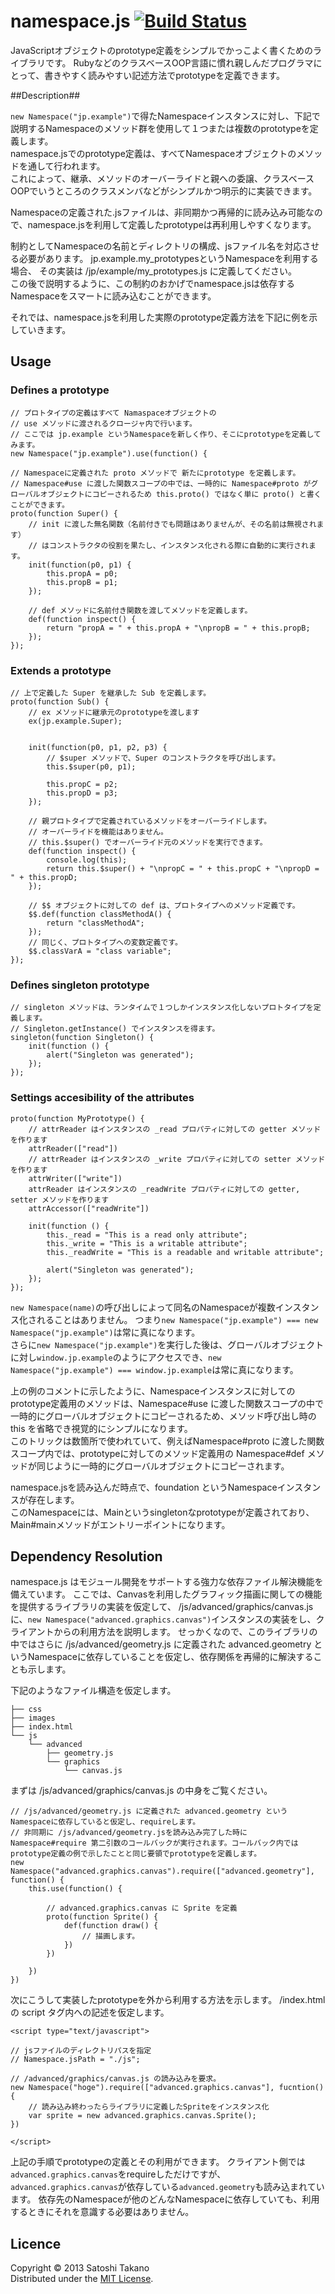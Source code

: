 namespace.js [![Build Status](https://travis-ci.org/satoshi-takano/namespace.js.png?branch=master)](https://travis-ci.org/satoshi-takano/namespace.js)
======================
JavaScriptオブジェクトのprototype定義をシンプルでかっこよく書くためのライブラリです。
RubyなどのクラスベースOOP言語に慣れ親しんだプログラマにとって、書きやすく読みやすい記述方法でprototypeを定義できます。

##Description##

`new Namespace("jp.example")`で得たNamespaceインスタンスに対し、下記で説明するNamespaceのメソッド群を使用して１つまたは複数のprototypeを定義します。  
namespace.jsでのprototype定義は、すべてNamespaceオブジェクトのメソッドを通して行われます。  
これによって、継承、メソッドのオーバーライドと親への委譲、クラスベースOOPでいうところのクラスメンバなどがシンプルかつ明示的に実装できます。    

Namespaceの定義された.jsファイルは、非同期かつ再帰的に読み込み可能なので、namespace.jsを利用して定義したprototypeは再利用しやすくなります。

制約としてNamespaceの名前とディレクトリの構成、jsファイル名を対応させる必要があります。
jp.example.my_prototypesというNamespaceを利用する場合、
その実装は /jp/example/my_prototypes.js に定義してください。  
この後で説明するように、この制約のおかげでnamespace.jsは依存するNamespaceをスマートに読み込むことができます。

それでは、namespace.jsを利用した実際のprototype定義方法を下記に例を示していきます。


## Usage ##
### Defines a prototype ###
	// プロトタイプの定義はすべて Namaspaceオブジェクトの
	// use メソッドに渡されるクロージャ内で行います。
	// ここでは jp.example というNamespaceを新しく作り、そこにprototypeを定義してみます。
    new Namespace("jp.example").use(function() {
    
    // Namespaceに定義された proto メソッドで 新たにprototype を定義します。
    // Namespace#use に渡した関数スコープの中では、一時的に Namespace#proto がグローバルオブジェクトにコピーされるため this.proto() ではなく単に proto() と書くことができます。
	proto(function Super() {
		// init に渡した無名関数（名前付きでも問題はありませんが、その名前は無視されます）
		// はコンストラクタの役割を果たし、インスタンス化される際に自動的に実行されます。
		init(function(p0, p1) {
			this.propA = p0;
			this.propB = p1;
		});

		// def メソッドに名前付き関数を渡してメソッドを定義します。
		def(function inspect() {
			return "propA = " + this.propA + "\npropB = " + this.propB;
		});
	});

### Extends a prototype ###
	// 上で定義した Super を継承した Sub を定義します。
	proto(function Sub() {
		// ex メソッドに継承元のprototypeを渡します
		ex(jp.example.Super);

		
		init(function(p0, p1, p2, p3) {
			// $super メソッドで、Super のコンストラクタを呼び出します。
			this.$super(p0, p1);

			this.propC = p2;
			this.propD = p3;
		});

		// 親プロトタイプで定義されているメソッドをオーバーライドします。
		// オーバーライドを機能はありません。
		// this.$super() でオーバーライド元のメソッドを実行できます。
		def(function inspect() {
			console.log(this);
			return this.$super() + "\npropC = " + this.propC + "\npropD = " + this.propD;
		});

		// $$ オブジェクトに対しての def は、プロトタイプへのメソッド定義です。
		$$.def(function classMethodA() {
			return "classMethodA";
		});
		// 同じく、プロトタイプへの変数定義です。
		$$.classVarA = "class variable";
	});

### Defines singleton prototype ###
	// singleton メソッドは、ランタイムで１つしかインスタンス化しないプロトタイプを定義します。
	// Singleton.getInstance() でインスタンスを得ます。
	singleton(function Singleton() {
		init(function () {
			alert("Singleton was generated");
		});
	});
	
### Settings accesibility of the attributes ###
	proto(function MyPrototype() {
		// attrReader はインスタンスの _read プロパティに対しての getter メソッドを作ります
		attrReader(["read"])
		// attrReader はインスタンスの _write プロパティに対しての setter メソッドを作ります
		attrWriter(["write"])
		attrReader はインスタンスの _readWrite プロパティに対しての getter, setter メソッドを作ります
		attrAccessor(["readWrite"])
		
		init(function () {
			this._read = "This is a read only attribute";
			this._write = "This is a writable attribute";
			this._readWrite = "This is a readable and writable attribute";
			
			alert("Singleton was generated");
		});
	});

`new Namespace(name)`の呼び出しによって同名のNamespaceが複数インスタンス化されることはありません。
つまり`new Namespace("jp.example") === new Namespace("jp.example")`は常に真になります。  
さらに`new Namespace("jp.example")`を実行した後は、グローバルオブジェクトに対し`window.jp.example`のようにアクセスでき、`new Namespace("jp.example") === window.jp.example`は常に真になります。  

上の例のコメントに示したように、Namespaceインスタンスに対してのprototype定義用のメソッドは、Namespace#use に渡した関数スコープの中で一時的にグローバルオブジェクトにコピーされるため、メソッド呼び出し時の this を省略でき視覚的にシンプルになります。  
このトリックは数箇所で使われていて、例えばNamespace#proto に渡した関数スコープ内では、prototypeに対してのメソッド定義用の Namespace#def メソッドが同じように一時的にグローバルオブジェクトにコピーされます。

namespace.jsを読み込んだ時点で、foundation というNamespaceインスタンスが存在します。  
このNamespaceには、Mainというsingletonなprototypeが定義されており、Main#mainメソッドがエントリーポイントになります。

## Dependency Resolution ##
namespace.js はモジュール開発をサポートする強力な依存ファイル解決機能を備えています。
ここでは、Canvasを利用したグラフィック描画に関しての機能を提供するライブラリの実装を仮定して、
/js/advanced/graphics/canvas.js に、`new Namespace("advanced.graphics.canvas")`インスタンスの実装をし、クライアントからの利用方法を説明します。
せっかくなので、このライブラリの中ではさらに /js/advanced/geometry.js に定義された advanced.geometry というNamespaceに依存していることを仮定し、依存関係を再帰的に解決することも示します。  

下記のようなファイル構造を仮定します。

    ├── css
    ├── images
    ├── index.html
    └── js
        └── advanced
            ├── geometry.js
            └── graphics
                └── canvas.js
まずは /js/advanced/graphics/canvas.js の中身をご覧ください。

    // /js/advanced/geometry.js に定義された advanced.geometry というNamespaceに依存していると仮定し、requireします。
    // 非同期に /js/advanced/geometry.jsを読み込み完了した時に Namespace#require 第二引数のコールバックが実行されます。コールバック内ではprototype定義の例で示したことと同じ要領でprototypeを定義します。
    new Namespace("advanced.graphics.canvas").require(["advanced.geometry"], function() {
    	this.use(function() {
    	
    		// advanced.graphics.canvas に Sprite を定義
    		proto(function Sprite() {
    			def(function draw() {
    				// 描画します。
    			})
    		})
    		
    	})
    })
    

次にこうして実装したprototypeを外から利用する方法を示します。
/index.html の script タグ内への記述を仮定します。  
 

	<script type="text/javascript">
	
	// jsファイルのディレクトリパスを指定
    // Namespace.jsPath = "./js";
    
	// /advanced/graphics/canvas.js の読み込みを要求。
	new Namespace("hoge").require(["advanced.graphics.canvas"], fucntion() {
		// 読み込み終わったらライブラリに定義したSpriteをインスタンス化
		var sprite = new advanced.graphics.canvas.Sprite();
	})
	
	</script>
    
上記の手順でprototypeの定義とその利用ができます。
クライアント側では`advanced.graphics.canvas`をrequireしただけですが、
`advanced.graphics.canvas`が依存している`advanced.geometry`も読み込まれています。
依存先のNamespaceが他のどんなNamespaceに依存していても、利用するときにそれを意識する必要はありません。



Licence
----------
Copyright &copy; 2013 Satoshi Takano  
Distributed under the [MIT License][mit].  

[Apache]: http://www.apache.org/licenses/LICENSE-2.0
[MIT]: http://www.opensource.org/licenses/mit-license.php
[GPL]: http://www.gnu.org/licenses/gpl.html

